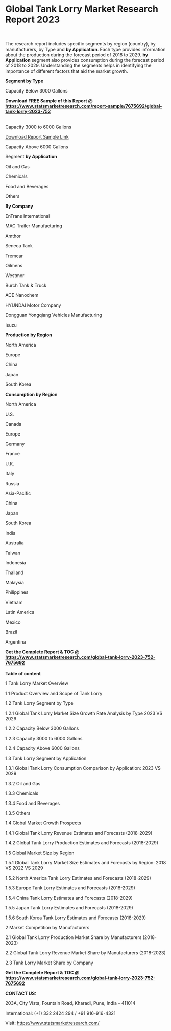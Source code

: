 <h1>Global Tank Lorry Market Research Report 2023</h1><br/><p>The research report includes specific segments by region (country), by manufacturers, by Type and <strong>by Application</strong>. Each type provides information about the production during the forecast period of 2018 to 2029. <strong>by Application</strong> segment also provides consumption during the forecast period of 2018 to 2029. Understanding the segments helps in identifying the importance of different factors that aid the market growth.</p><p><strong>Segment by Type</strong></p><p>Capacity Below 3000 Gallons</p><div><b>Download FREE Sample of this Report @ <a href="https://www.statsmarketresearch.com/download-free-sample/7675692/global-tank-lorry-2023-752">https://www.statsmarketresearch.com/report-sample/7675692/global-tank-lorry-2023-752</a></b></div><br><p>Capacity 3000 to 6000 Gallons</p><p><a href="https://www.statsmarketresearch.com/download-free-sample/7675692/global-tank-lorry-2023-752">Download Report Sample Link</a></p><p>Capacity Above 6000 Gallons</p><p>Segment <strong>by Application</strong></p><p>Oil and Gas</p><p>Chemicals</p><p>Food and Beverages</p><p>Others</p><p><strong>By Company</strong></p><p>EnTrans International</p><p>MAC Trailer Manufacturing</p><p>Amthor</p><p>Seneca Tank</p><p>Tremcar</p><p>Oilmens</p><p>Westmor</p><p>Burch Tank & Truck</p><p>ACE Nanochem</p><p>HYUNDAI Motor Company</p><p>Dongguan Yongqiang Vehicles Manufacturing</p><p>Isuzu</p><p><strong>Production by Region</strong></p><p>North America</p><p>Europe</p><p>China</p><p>Japan</p><p>South Korea</p><p><strong>Consumption by Region</strong></p><p>North America</p><p>U.S.</p><p>Canada</p><p>Europe</p><p>Germany</p><p>France</p><p>U.K.</p><p>Italy</p><p>Russia</p><p>Asia-Pacific</p><p>China</p><p>Japan</p><p>South Korea</p><p>India</p><p>Australia</p><p>Taiwan</p><p>Indonesia</p><p>Thailand</p><p>Malaysia</p><p>Philippines</p><p>Vietnam</p><p>Latin America</p><p>Mexico</p><p>Brazil</p><p>Argentina</p><div><b>Get the Complete Report & TOC @ <a href="https://www.statsmarketresearch.com/global-tank-lorry-2023-752-7675692">https://www.statsmarketresearch.com/global-tank-lorry-2023-752-7675692</a></b></div><br><b>Table of content</b><p>1 Tank Lorry Market Overview<br />
 
  1.1 Product Overview and Scope of Tank Lorry<br />
 
  1.2 Tank Lorry Segment by Type<br />
 
  1.2.1 Global Tank Lorry Market Size Growth Rate Analysis by Type 2023 VS 2029<br />
 
  1.2.2 Capacity Below 3000 Gallons<br />
 
  1.2.3 Capacity 3000 to 6000 Gallons<br />
 
  1.2.4 Capacity Above 6000 Gallons<br />
 
  1.3 Tank Lorry Segment by Application<br />
 
  1.3.1 Global Tank Lorry Consumption Comparison by Application: 2023 VS 2029<br />
 
  1.3.2 Oil and Gas<br />
 
  1.3.3 Chemicals<br />
 
  1.3.4 Food and Beverages<br />
 
  1.3.5 Others<br />
 
  1.4 Global Market Growth Prospects<br />
 
  1.4.1 Global Tank Lorry Revenue Estimates and Forecasts (2018-2029)<br />
 
  1.4.2 Global Tank Lorry Production Estimates and Forecasts (2018-2029)<br />
 
  1.5 Global Market Size by Region<br />
 
  1.5.1 Global Tank Lorry Market Size Estimates and Forecasts by Region: 2018 VS 2022 VS 2029<br />
 
  1.5.2 North America Tank Lorry Estimates and Forecasts (2018-2029)<br />
 
  1.5.3 Europe Tank Lorry Estimates and Forecasts (2018-2029)<br />
 
  1.5.4 China Tank Lorry Estimates and Forecasts (2018-2029)<br />
 
  1.5.5 Japan Tank Lorry Estimates and Forecasts (2018-2029)<br />
 
  1.5.6 South Korea Tank Lorry Estimates and Forecasts (2018-2029)<br />
 
 2 Market Competition by Manufacturers<br />
 
  2.1 Global Tank Lorry Production Market Share by Manufacturers (2018-2023)<br />
 
  2.2 Global Tank Lorry Revenue Market Share by Manufacturers (2018-2023)<br />
 
  2.3 Tank Lorry Market Share by Company <br><div><b>Get the Complete Report & TOC @ <a href="https://www.statsmarketresearch.com/global-tank-lorry-2023-752-7675692">https://www.statsmarketresearch.com/global-tank-lorry-2023-752-7675692</a></b></div></p>
 
 <b>CONTACT US:</b><br>
 
 203A, City Vista, Fountain Road, Kharadi, Pune, India - 411014 <br>
 
 International: (+1) 332 2424 294 / +91 916-916-4321<br>
 
 Visit: <a href="https://www.statsmarketresearch.com/">https://www.statsmarketresearch.com/</a>
 
 <br>